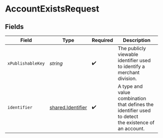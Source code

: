 # AccountExistsRequest


## Fields

| Field                                                                                                 | Type                                                                                                  | Required                                                                                              | Description                                                                                           |
| ----------------------------------------------------------------------------------------------------- | ----------------------------------------------------------------------------------------------------- | ----------------------------------------------------------------------------------------------------- | ----------------------------------------------------------------------------------------------------- |
| `xPublishableKey`                                                                                     | *string*                                                                                              | :heavy_check_mark:                                                                                    | The publicly viewable identifier used to identify a merchant division.                                |
| `identifier`                                                                                          | [shared.Identifier](../../../sdk/models/shared/identifier.md)                                         | :heavy_check_mark:                                                                                    | A type and value combination that defines the identifier used to detect<br/>the existence of an account.<br/> |